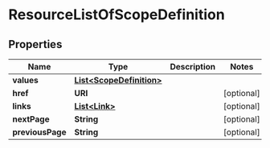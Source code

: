 

# ResourceListOfScopeDefinition


## Properties

Name | Type | Description | Notes
------------ | ------------- | ------------- | -------------
**values** | [**List&lt;ScopeDefinition&gt;**](ScopeDefinition.md) |  | 
**href** | **URI** |  |  [optional]
**links** | [**List&lt;Link&gt;**](Link.md) |  |  [optional]
**nextPage** | **String** |  |  [optional]
**previousPage** | **String** |  |  [optional]



